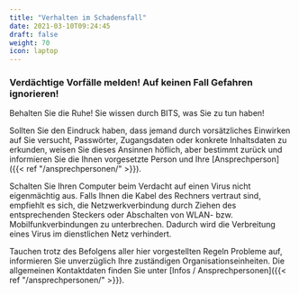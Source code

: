 ```yaml
---
title: "Verhalten im Schadensfall"
date: 2021-03-10T09:24:45
draft: false
weight: 70
icon: laptop
---
```

### Verdächtige Vorfälle melden! Auf keinen Fall Gefahren ignorieren!

Behalten Sie die Ruhe! Sie wissen durch BITS, was Sie zu tun haben!

Sollten Sie den Eindruck haben, dass jemand durch vorsätzliches Einwirken auf Sie versucht, Passwörter, Zugangsdaten oder konkrete Inhaltsdaten zu erkunden, weisen Sie dieses Ansinnen höflich, aber bestimmt zurück und informieren Sie die Ihnen vorgesetzte Person und Ihre [Ansprechperson]({{< ref "/ansprechpersonen/" >}}).

Schalten Sie Ihren Computer beim Verdacht auf einen Virus nicht eigenmächtig aus. Falls Ihnen die Kabel des Rechners vertraut sind, empfiehlt es sich, die Netzwerkverbindung durch Ziehen des entsprechenden Steckers oder Abschalten von WLAN- bzw. Mobilfunkverbindungen zu unterbrechen. Dadurch wird die Verbreitung eines Virus im dienstlichen Netz verhindert.

Tauchen trotz des Befolgens aller hier vorgestellten Regeln Probleme auf, informieren Sie unverzüglich Ihre zuständigen Organisationseinheiten. Die allgemeinen Kontaktdaten finden Sie unter [Infos / Ansprechpersonen]({{< ref "/ansprechpersonen/" >}}).